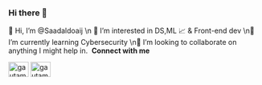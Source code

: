 ### Hi there 👋

👋 Hi, I’m @Saadaldoaij
\n 👀 I’m interested in DS,ML 📈 & Front-end dev
\n🌱 I’m currently learning Cybersecurity
\n💞️ I’m looking to collaborate on anything I might help in.
 &nbsp;**Connect with me**
<p align="left">
<a href="https://twitter.com/SaadAldoaij" target="blank"><img align="center" src="https://raw.githubusercontent.com/rahuldkjain/github-profile-readme-generator/master/src/images/icons/Social/twitter.svg" alt="gautamkrishnar" height="30" width="40" /></a>
<a href="https://www.linkedin.com/in/saad-s-aldoaij-b05abb21a/" target="blank"><img align="center" src="https://raw.githubusercontent.com/rahuldkjain/github-profile-readme-generator/master/src/images/icons/Social/linked-in-alt.svg" alt="gautamkrishnar" height="30" width="40" /></a>


